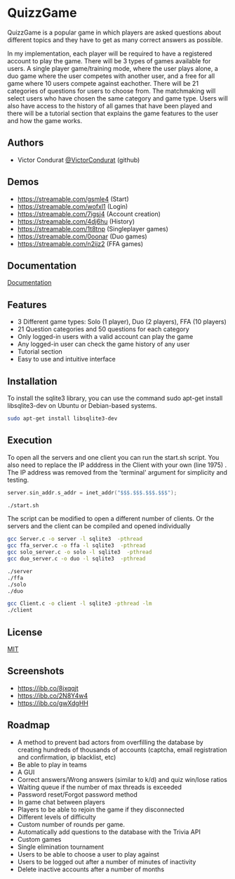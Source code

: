 
# QuizzGame

QuizzGame is a popular game in which players are asked questions about
different topics and they have to get as many correct answers as possible.

In my implementation, each player will be required to have a
registered account to play the game. There will be 3 types of games available for
users. A single player game/training mode, where the user plays alone, a duo
game where the user competes with another user, and a free for all game where
10 users compete against eachother. There will be 21 categories of questions for
users to choose from. The matchmaking will select users who have chosen the
same category and game type. Users will also have access to the history of all
games that have been played and there will be a tutorial section that explains
the game features to the user and how the game works.

## Authors

- Victor Condurat [@VictorCondurat](https://github.com/VictorCondurat) (github)

 
## Demos
- https://streamable.com/gsmle4 (Start)
- https://streamable.com/wofxl1 (Login)
- https://streamable.com/7igsj4 (Account creation)
- https://streamable.com/4dj6hu (History)
- https://streamable.com/1t8tnp (Singleplayer games)
- https://streamable.com/0oonar (Duo games)
- https://streamable.com/n2ijz2 (FFA games)

## Documentation

[Documentation](https://github.com/VictorCondurat/QuizzGame/blob/main/Architecture.pdf)


## Features

- 3 Different game types: Solo (1 player), Duo (2 players), FFA (10 players)
- 21 Question categories and 50 questions for each category
- Only logged-in users with a valid account can play the game
- Any logged-in user can check the game history of any user
- Tutorial section
- Easy to use and intuitive interface


## Installation

To install the sqlite3 library, you can use the command sudo apt-get install libsqlite3-dev on Ubuntu or Debian-based systems.

```bash
sudo apt-get install libsqlite3-dev
```
    
## Execution
To open all the servers and one client you can run the start.sh script. You also need to replace the IP adddress in the Client
with your own (line 1975) . The IP address was removed from the 'terminal' argument for simplicity and testing.
```c
server.sin_addr.s_addr = inet_addr("$$$.$$$.$$$.$$$");
```

```bash
./start.sh
```
The script can be modified to open a different number of clients. Or the servers and the client can be compiled and opened individually

```bash
gcc Server.c -o server -l sqlite3  -pthread
gcc ffa_server.c -o ffa -l sqlite3  -pthread
gcc solo_server.c -o solo -l sqlite3  -pthread
gcc duo_server.c -o duo -l sqlite3  -pthread

./server
./ffa
./solo
./duo
```

```bash
gcc Client.c -o client -l sqlite3 -pthread -lm
./client
```
## License

[MIT](https://choosealicense.com/licenses/mit/)


## Screenshots

- https://ibb.co/8jxqqjt
- https://ibb.co/2N8Y4w4
- https://ibb.co/gwXdgHH

## Roadmap
 - A method to prevent bad actors from overfilling the database by creating hundreds of thousands of accounts (captcha, email registration and confirmation, ip blacklist, etc)
 - Be able to play in teams
 - A GUI
- Correct answers/Wrong answers (similar to k/d) and quiz win/lose ratios
- Waiting queue if the number of max threads is exceeded
- Password reset/Forgot password method
- In game chat between players
- Players to be able to rejoin the game if they disconnected
- Different levels of difficulty
- Custom number of rounds per game.
- Automatically add questions to the database with the Trivia API
- Custom games
- Single elimination tournament
- Users to be able to choose a user to play against
- Users to be logged out after a number of minutes of inactivity
- Delete inactive accounts after a number of months

